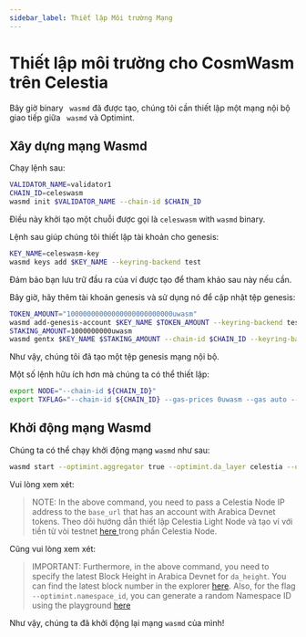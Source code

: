 ```yaml
---
sidebar_label: Thiết lập Môi trường Mạng
---
```


# Thiết lập môi trường cho CosmWasm trên Celestia

Bây giờ binary ` wasmd` đã được tạo, chúng tôi cần thiết lập một mạng nội bộ giao tiếp giữa ` wasmd` và Optimint.

## Xây dựng mạng Wasmd

Chạy lệnh sau:

```sh
VALIDATOR_NAME=validator1
CHAIN_ID=celeswasm
wasmd init $VALIDATOR_NAME --chain-id $CHAIN_ID
```

Điều này khởi tạo một chuỗi được gọi là ` celeswasm ` with ` wasmd ` binary.

Lệnh sau giúp chúng tôi thiết lập tài khoản cho genesis:

```sh
KEY_NAME=celeswasm-key
wasmd keys add $KEY_NAME --keyring-backend test
```

Đảm bảo bạn lưu trữ đầu ra của ví được tạo để tham khảo sau này nếu cần.

Bây giờ, hãy thêm tài khoản genesis và sử dụng nó để cập nhật tệp genesis:

```sh
TOKEN_AMOUNT="10000000000000000000000000uwasm"
wasmd add-genesis-account $KEY_NAME $TOKEN_AMOUNT --keyring-backend test
STAKING_AMOUNT=1000000000uwasm
wasmd gentx $KEY_NAME $STAKING_AMOUNT --chain-id $CHAIN_ID --keyring-backend test
```

Như vậy, chúng tôi đã tạo một tệp genesis mạng nội bộ.

Một số lệnh hữu ích hơn mà chúng ta có thể thiết lập:

<!-- markdownlint-disable MD013 -->
```sh
export NODE="--chain-id ${CHAIN_ID}"
export TXFLAG="--chain-id ${CHAIN_ID} --gas-prices 0uwasm --gas auto --gas-adjustment 1.3"
```
<!-- markdownlint-enable MD013 -->

## Khởi động mạng Wasmd

Chúng ta có thể chạy khởi động mạng `wasmd` như sau:

<!-- markdownlint-disable MD013 -->
```sh
wasmd start --optimint.aggregator true --optimint.da_layer celestia --optimint.da_config='{"base_url":"http://XXX.XXX.XXX.XXX:26658","timeout":60000000000,"gas_limit":6000000}' --optimint.namespace_id 000000000000FFFF --optimint.da_start_height XXXXX
```
<!-- markdownlint-enable MD013 -->

Vui lòng xem xét:

> NOTE: In the above command, you need to pass a Celestia Node IP address to the `base_url` that has an account with Arabica Devnet tokens. Theo dõi hướng dẫn thiết lập Celestia Light Node và tạo ví với tiền từ vòi testnet [here ](./node-tutorial.md) trong phần Celestia Node.

Cũng vui lòng xem xét:

> IMPORTANT: Furthermore, in the above command, you need to specify the latest Block Height in Arabica Devnet for `da_height`. You can find the latest block number in the explorer [here](https://explorer.celestia.observer/arabica). Also, for the flag `--optimint.namespace_id`, you can generate a random Namespace ID using the playground [here](https://go.dev/play/p/7ltvaj8lhRl)

Như vậy, chúng ta đã khởi động lại mạng `wasmd` của mình!
